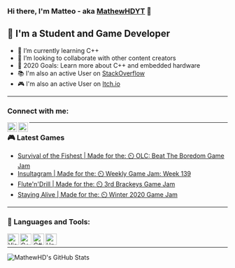 ### Hi there, I'm Matteo - aka [MathewHDYT][gamedevelopment] 👋

## 👦 I'm a Student and Game Developer
- 🔬 I’m currently learning C++
- 👯 I’m looking to collaborate with other content creators
- 🥅 2020 Goals: Learn more about C++ and embedded hardware
- 📚 I'm also an active User on [StackOverflow][website]
- 🎮 I'm also an active User on [Itch.io][gamedevelopment]

---

### Connect with me:

[<img align="left" alt="MatheHD | StackOverFlow" width="22px" src="https://cdn.jsdelivr.net/npm/simple-icons@3.4.0/icons/stackoverflow.svg" />][website]
[<img align="left" alt="MatheHD | Itch.io" width="22px" src="https://cdn.jsdelivr.net/npm/simple-icons@3.4.0/icons/itch-dot-io.svg" />][gamedevelopment]

---

### 🎮 Latest Games
<!-- GAME:START -->
- [Survival of the Fishest | Made for the: ⏲️ OLC: Beat The Boredom Game Jam](https://mathewhdyt.itch.io/sof)
- [Insultagram | Made for the: ⏲️ Weekly Game Jam: Week 139](https://mathewhdyt.itch.io/insultagram)
- [Flute'n'Drill | Made for the: ⏲️ 3rd Brackeys Game Jam](https://mathewhdyt.itch.io/fluteandndrill)
- [Staying Alive | Made for the: ⏲️ Winter 2020 Game Jam](https://mathewhdyt.itch.io/staying-alive)
<!-- GAME:END -->

---


### 🧰 Languages and Tools:

<img align="left" alt="Visual Studio 2019" width="26px" src="https://cdn.jsdelivr.net/npm/simple-icons@3.4.0/icons/visualstudio.svg" />
<img align="left" alt="C++" width="26px" src="https://cdn.jsdelivr.net/npm/simple-icons@3.4.0/icons/csharp.svg" />
<img align="left" alt="C#" width="26px" src="https://cdn.jsdelivr.net/npm/simple-icons@3.4.0/icons/cplusplus.svg" />
<img align="left" alt="Unity" width="26px" src="https://raw.githubusercontent.com/FortAwesome/Font-Awesome/master/svgs/brands/unity.svg" />

<br />

---


<img align="left" alt="MathewHD's GitHub Stats" src="https://github-readme-stats.vercel.app/api?username=MathewHDYT&show_icons=true&hide_border=true" />

[website]:https://stackoverflow.com/users/13794611/mathewhd?tab=profile
[gamedevelopment]:https://mathewhdyt.itch.io
